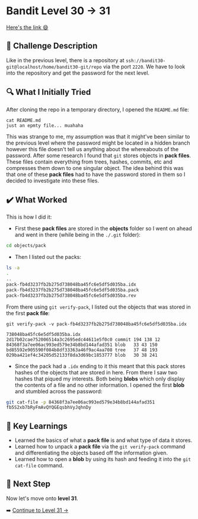 # Bandit Level 30 → 31
[Here's the link 😄](https://overthewire.org/wargames/bandit/bandit31.html)

## 📝 **Challenge Description**  
Like in the previous level, there is a repository at `ssh://bandit30-git@localhost/home/bandit30-git/repo` via the port `2220`. We have to look into the repository and get the password for the next level. 

## 🔍 **What I Initially Tried**  
After cloning the repo in a temporary directory, I opened the `README.md` file:
```
cat README.md
just an epmty file... muahaha
```
This was strange to me, my assumption was that it might've been similar to the previous level where the password might be located in a hidden branch however this file doesn't tell us anything about the whereabouts of the password. After some research I found that `git` stores objects in **pack files**. These files contain everything from trees, hashes, commits, etc and compresses them down to one singular object. The idea behind this was that one of these **pack files** had to have the password stored in them so I decided to investigate into these files.
## ✔️ What Worked
This is how I did it:

- First these **pack files** are stored in the **objects** folder so I went on ahead and went in there (while being in the `./.git` folder):
```bash
cd objects/pack
```
- Then I listed out the packs:
```bash
ls -a
.
..
pack-fb4d3237fb2b275d738048ba45fc6e5df5d035ba.idx
pack-fb4d3237fb2b275d738048ba45fc6e5df5d035ba.pack
pack-fb4d3237fb2b275d738048ba45fc6e5df5d035ba.rev
```
From there using `git verify-pack`, I listed out the objects that was stored in the first **pack file**:
```
git verify-pack -v pack-fb4d3237fb2b275d738048ba45fc6e5df5d035ba.idx

738048ba45fc6e5df5d035ba.idx
2d17b02cae752006514a3c2695edc44611e5f0c0 commit 194 138 12
84368f3a7ee06ac993ed579e34b8bd144afad351 blob   33 43 150
bd85592e905590f084b8df33363a46f9ac4aa708 tree   37 48 193
029ba421ef4c34205d52133f8da3d69bc1853777 blob   30 38 241

```
- Since the pack had a `.idx` ending to it this meant that this pack stores hashes of the objects that are stored in here. From there I saw two hashes that piqued my interests. Both being **blobs** which only display the contents of a file and no other information. I opened the first **blob** and stumbled across the password:
```bash
git cat-file -p 84368f3a7ee06ac993ed579e34b8bd144afad351
fb5S2xb7bRyFmAvQYQGEqsbhVyJqhnDy
```



## 🧠 Key Learnings
- Learned the basics of what a **pack file** is and what type of data it stores.
- Learned how to unpack a **pack file** via the `git verify-pack` command and differentiating the objects based off the information given.
- Learned how to open a **blob** by using its hash and feeding it into the `git cat-file` command. 




## 🔐 Next Step
Now let's move onto **level 31**. 

➡️ [Continue to Level 31 →](https://github.com/aminuzz/Bandit-CTF-Journey/blob/main/level%2031.md)
